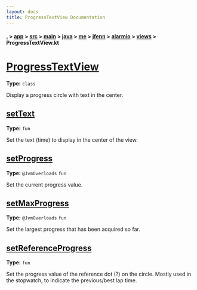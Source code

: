 ```yaml
---
layout: docs
title: ProgressTextView Documentation
---
```

#### [.](./../../../../../../../../index) > [app](./../../../../../../../index) > [src](./../../../../../../index) > [main](./../../../../../index) > [java](./../../../../index) > [me](./../../../index) > [jfenn](./../../index) > [alarmio](./../index) > [views](./index) > **ProgressTextView.kt**

# [ProgressTextView](https://github.com/fennifith/Alarmio/blob/master/app/src/main/java/me/jfenn/alarmio/views/ProgressTextView.kt#L19)

**Type:** `class`

Display a progress circle with text in 
the center. 












## [setText](https://github.com/fennifith/Alarmio/blob/master/app/src/main/java/me/jfenn/alarmio/views/ProgressTextView.kt#L108)

**Type:** `fun`

Set the text (time) to display in the center 
of the view. 












## [setProgress](https://github.com/fennifith/Alarmio/blob/master/app/src/main/java/me/jfenn/alarmio/views/ProgressTextView.kt#L117)

**Type:** `@JvmOverloads` `fun`

Set the current progress value. 












## [setMaxProgress](https://github.com/fennifith/Alarmio/blob/master/app/src/main/java/me/jfenn/alarmio/views/ProgressTextView.kt#L138)

**Type:** `@JvmOverloads` `fun`

Set the largest progress that has been acquired so far. 












## [setReferenceProgress](https://github.com/fennifith/Alarmio/blob/master/app/src/main/java/me/jfenn/alarmio/views/ProgressTextView.kt#L159)

**Type:** `fun`

Set the progress value of the reference dot (?) on 
the circle. Mostly used in the stopwatch, to indicate 
the previous/best lap time. 












